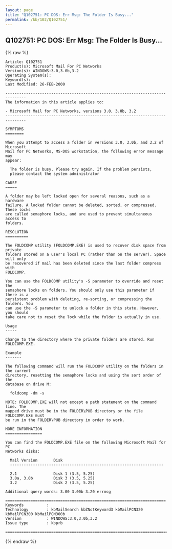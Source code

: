 ```yaml
---
layout: page
title: "Q102751: PC DOS: Err Msg: The Folder Is Busy..."
permalink: /kb/102/Q102751/
---
```


## Q102751: PC DOS: Err Msg: The Folder Is Busy...

{% raw %}

	Article: Q102751
	Product(s): Microsoft Mail For PC Networks
	Version(s): WINDOWS:3.0,3.0b,3.2
	Operating System(s): 
	Keyword(s): 
	Last Modified: 26-FEB-2000
	
	-------------------------------------------------------------------------------
	The information in this article applies to:
	
	- Microsoft Mail for PC Networks, versions 3.0, 3.0b, 3.2 
	-------------------------------------------------------------------------------
	
	SYMPTOMS
	========
	
	When you attempt to access a folder in versions 3.0, 3.0b, and 3.2 of Microsoft
	Mail for PC Networks, MS-DOS workstation, the following error message may
	appear:
	
	  The folder is busy. Please try again. If the problem persists,
	  please contact the system administrator
	
	CAUSE
	=====
	
	A folder may be left locked open for several reasons, such as a hardware
	failure. A locked folder cannot be deleted, sorted, or compressed. These locks
	are called semaphore locks, and are used to prevent simultaneous access to
	folders.
	
	RESOLUTION
	==========
	
	The FOLDCOMP utility (FOLDCOMP.EXE) is used to recover disk space from private
	folders stored on a user's local PC (rather than on the server). Space will only
	be recovered if mail has been deleted since the last folder compress with
	FOLDCOMP.
	
	You can use the FOLDCOMP utility's -S parameter to override and reset the
	semaphore locks on folders. You should only use this parameter if there is a
	persistent problem with deleting, re-sorting, or compressing the folders. You
	can use the -S parameter to unlock a folder in this state. However, you should
	take care not to reset the lock while the folder is actually in use.
	
	Usage
	-----
	
	Change to the directory where the private folders are stored. Run FOLDCOMP.EXE.
	
	Example
	-------
	
	The following command will run the FOLDCOMP utility on the folders in the current
	directory, resetting the semaphore locks and using the sort order of the
	database on drive M:
	
	  foldcomp -dm -s
	
	NOTE: FOLDCOMP.EXE will not except a path statement on the command line. The
	mapped drive must be in the FOLDER\PUB directory or the file FOLDCOMP.EXE must
	be run in the FOLDER\PUB directory in order to work.
	
	MORE INFORMATION
	================
	
	You can find the FOLDCOMP.EXE file on the following Microsoft Mail for PC
	Networks disks:
	
	  Mail Version       Disk
	  -------------------------------------------------------------------
	
	  2.1                Disk 1 (3.5, 5.25)
	  3.0a, 3.0b         Disk 3 (3.5, 5.25)
	  3.2                Disk 2 (3.5, 5.25)
	
	Additional query words: 3.00 3.00b 3.20 errmsg
	
	======================================================================
	Keywords          :  
	Technology        : kbMailSearch kbZNotKeyword3 kbMailPCN320 kbMailPCN300 kbMailPCN300b
	Version           : WINDOWS:3.0,3.0b,3.2
	Issue type        : kbprb
	
	=============================================================================
	

{% endraw %}
